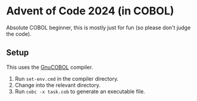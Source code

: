 # Advent of Code 2024 (in COBOL)

Absolute COBOL beginner, this is mostly just for fun (so please don't judge the code).

## Setup

This uses the [GnuCOBOL](https://gnucobol.sourceforge.io/) compiler.

1. Run `set-env.cmd` in the compiler directory.
2. Change into the relevant directory.
3. Run `cobc -x task.cob` to generate an executable file.
